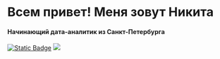 # Всем привет! Меня зовут Никита
#### Начинающий дата-аналитик из Санкт-Петербурга
[![Static Badge](https://img.shields.io/badge/telegram-20B2AA)](https://t.me/nectarrrr)
![](http://github-profile-summary-cards.vercel.app/api/cards/profile-details?username=NectarHeHe&theme=aura)
<!--
**NectarHeHe/NectarHeHe** is a ✨ _special_ ✨ repository because its `README.md` (this file) appears on your GitHub profile.

Here are some ideas to get you started:

- 🔭 I’m currently working on ...
- 🌱 I’m currently learning ...
- 👯 I’m looking to collaborate on ...
- 🤔 I’m looking for help with ...
- 💬 Ask me about ...
- 📫 How to reach me: ...
- 😄 Pronouns: ...
- ⚡ Fun fact: ...
-->
